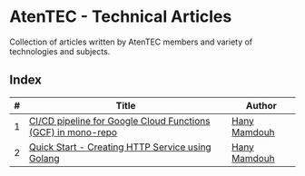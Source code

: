 # AtenTEC - Technical Articles
Collection of articles written by AtenTEC members and variety of technologies and subjects.

## Index
| # | Title | Author
| - | - | -
| 1 | [CI/CD pipeline for Google Cloud Functions (GCF) in mono-repo](CICD.for.Google.Cloud.Functions.in.mono.repo) | [Hany Mamdouh]()
| 2 | [Quick Start - Creating HTTP Service using Golang](Creating.HTTP.Service.using.Golang(quick_start)) | [Hany Mamdouh]()